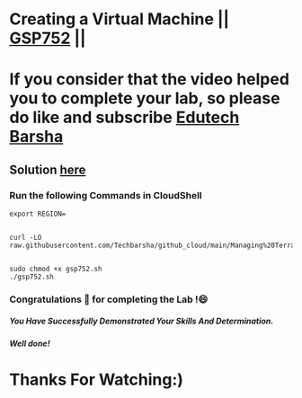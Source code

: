# Creating a Virtual Machine || [GSP752](https://www.cloudskillsboost.google/games/5043/labs/32915) ||

# If you consider that the video helped you to complete your lab, so please do like and subscribe [Edutech Barsha](https://www.youtube.com/@edutechbarsha)
## Solution [here](https://youtu.be/mrJHiMwd5IE)

### Run the following Commands in CloudShell

```
export REGION=


curl -LO raw.githubusercontent.com/Techbarsha/github_cloud/main/Managing%20Terraform%20State/gsp752.sh


sudo chmod +x gsp752.sh
./gsp752.sh

```

### Congratulations 🎉 for completing the Lab !😄

##### *You Have Successfully Demonstrated Your Skills And Determination.*

#### *Well done!*

# Thanks For Watching:)
